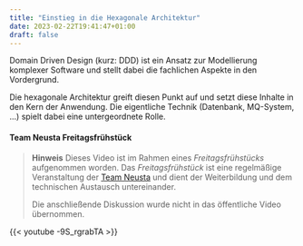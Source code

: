 ```yaml
---
title: "Einstieg in die Hexagonale Architektur"
date: 2023-02-22T19:41:47+01:00
draft: false
---
```


Domain Driven Design (kurz: DDD) ist ein Ansatz zur Modellierung 
komplexer Software und stellt dabei die fachlichen Aspekte in 
den Vordergrund. 

Die hexagonale Architektur greift diesen Punkt 
auf und setzt diese Inhalte in den Kern der Anwendung. Die eigentliche 
Technik (Datenbank, MQ-System, ...) spielt dabei eine untergeordnete Rolle.

#### Team Neusta Freitagsfrühstück

> **Hinweis** Dieses Video ist im Rahmen eines _Freitagsfrühstücks_ aufgenommen worden.
> Das _Freitagsfrühstück_ ist eine regelmäßige Veranstaltung der
> [Team Neusta](https://www.team-neusta.de/) und dient der Weiterbildung 
> und dem technischen Austausch untereinander.
> 
> Die anschließende Diskussion wurde nicht in das öffentliche Video übernommen.

{{< youtube -9S_rgrabTA >}}